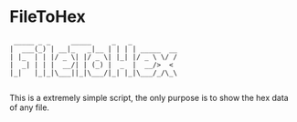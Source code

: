 # FileToHex

```
 _____ _ _     _____     _   _           
|  ___(_) | __|_   _|__ | | | | _____  __
| |_  | | |/ _ \| |/ _ \| |_| |/ _ \ \/ /
|  _| | | |  __/| | (_) |  _  |  __/>  < 
|_|   |_|_|\___||_|\___/|_| |_|\___/_/\_\
                                         
```

This is a extremely simple script, the only purpose is to show the hex data of any file.

